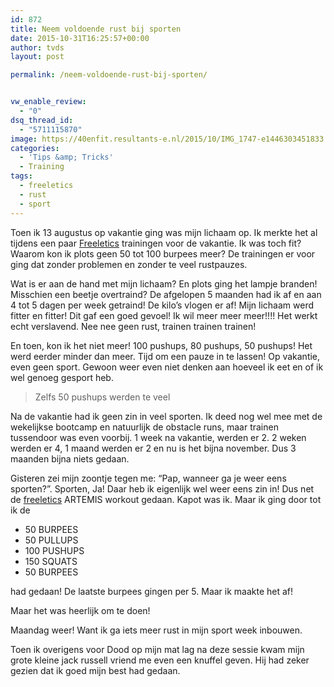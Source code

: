 ```yaml
---
id: 872
title: Neem voldoende rust bij sporten
date: 2015-10-31T16:25:57+00:00
author: tvds
layout: post

permalink: /neem-voldoende-rust-bij-sporten/


vw_enable_review:
  - "0"
dsq_thread_id:
  - "5711115870"
image: https://40enfit.resultants-e.nl/2015/10/IMG_1747-e1446303451833.jpg
categories:
  - 'Tips &amp; Tricks'
  - Training
tags:
  - freeletics
  - rust
  - sport
---
```

Toen ik 13 augustus op vakantie ging was mijn lichaam op. Ik merkte het al tijdens een paar [Freeletics](https://www.freeletics.com/r/theov-SywtcT) trainingen voor de vakantie. Ik was toch fit? Waarom kon ik plots geen 50 tot 100 burpees meer? De trainingen er voor ging dat zonder problemen en zonder te veel rustpauzes.<!--more-->

Wat is er aan de hand met mijn lichaam? En plots ging het lampje branden! Misschien een beetje overtraind? De afgelopen 5 maanden had ik af en aan 4 tot 5 dagen per week getraind! De kilo’s vlogen er af! Mijn lichaam werd fitter en fitter! Dit gaf een goed gevoel! Ik wil meer meer meer!!!! Het werkt echt verslavend. Nee nee geen rust, trainen trainen trainen!

En toen, kon ik het niet meer! 100 pushups, 80 pushups, 50 pushups! Het werd eerder minder dan meer. Tijd om een pauze in te lassen! Op vakantie, even geen sport. Gewoon weer even niet denken aan hoeveel ik eet en of ik wel genoeg gesport heb.

> Zelfs 50 pushups werden te veel

Na de vakantie had ik geen zin in veel sporten. Ik deed nog wel mee met de wekelijkse bootcamp en natuurlijk de obstacle runs, maar trainen tussendoor was even voorbij. 1 week na vakantie, werden er 2. 2 weken werden er 4, 1 maand werden er 2 en nu is het bijna november. Dus 3 maanden bijna niets gedaan.

Gisteren zei mijn zoontje tegen me: “Pap, wanneer ga je weer eens sporten?”. Sporten, Ja! Daar heb ik eigenlijk wel weer eens zin in! Dus net de [freeletics](https://www.freeletics.com/r/theov-SywtcT) ARTEMIS workout gedaan. Kapot was ik. Maar ik ging door tot ik de

  * 50 BURPEES
  * 50 PULLUPS
  * 100 PUSHUPS
  * 150 SQUATS
  * 50 BURPEES

had gedaan! De laatste burpees gingen per 5. Maar ik maakte het af!

Maar het was heerlijk om te doen!

Maandag weer! Want ik ga iets meer rust in mijn sport week inbouwen.

Toen ik overigens voor Dood op mijn mat lag na deze sessie kwam mijn grote kleine jack russell vriend me even een knuffel geven. Hij had zeker gezien dat ik goed mijn best had gedaan.